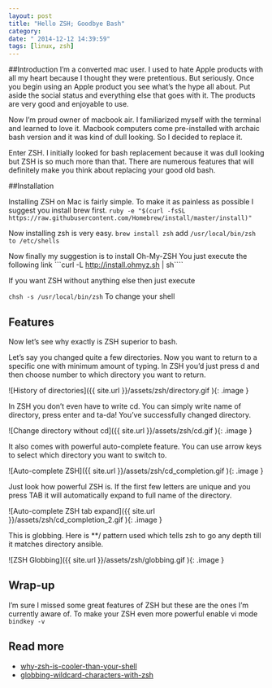 ```yaml
---
layout: post
title: "Hello ZSH; Goodbye Bash"
category: 
date: " 2014-12-12 14:39:59"
tags: [linux, zsh]
---
```


##Introduction
I’m a converted mac user. I used to hate Apple products with all my heart because I thought they were pretentious. But seriously. Once you begin using an Apple product you see what’s the hype all about. Put aside the social status and everything else that goes with it. The products are very good and enjoyable to use.

Now I’m proud owner of macbook air. I familiarized myself with the terminal and learned to love it. Macbook computers come pre-installed with archaic bash version and it was kind of dull looking. So I decided to replace it.

Enter ZSH. I initially looked for bash replacement because it was dull looking but ZSH is so much more than that. There are numerous features that will definitely make you think about replacing your good old bash.

##Installation

Installing ZSH on Mac is fairly simple. To make it as painless as possible I suggest you install brew first.
```ruby -e "$(curl -fsSL https://raw.githubusercontent.com/Homebrew/install/master/install)"```

Now installing zsh is very easy.
```brew install zsh```
add ```/usr/local/bin/zsh to /etc/shells```

Now finally my suggestion is to install Oh-My-ZSH
You just execute the following link ```curl -L http://install.ohmyz.sh | sh````

If you want ZSH without anything else then just execute

```chsh -s /usr/local/bin/zsh```
To change your shell

## Features

Now let’s see why exactly is ZSH superior to bash.

Let’s say you changed quite a few directories. Now you want to return to a specific one with minimum amount of typing. In ZSH you’d just press
d and then choose number to which directory you want to return.


![History of directories]({{ site.url }}/assets/zsh/directory.gif ){: .image }

In ZSH you don’t even have to write cd. You can simply write name of directory, press enter and ta-da! You’ve successfully changed directory.


![Change directory without cd]({{ site.url }}/assets/zsh/cd.gif ){: .image }

It also comes with powerful auto-complete feature. You can use arrow keys to select which directory you want to switch to.


![Auto-complete ZSH]({{ site.url }}/assets/zsh/cd_completion.gif ){: .image }

Just look how powerful ZSH is. If the first few letters are unique and you press TAB it will automatically expand to full name of the directory.


![Auto-complete ZSH tab expand]({{ site.url }}/assets/zsh/cd_completion_2.gif ){: .image }

This is globbing. Here is **/ pattern used which tells zsh to go any depth till it matches directory ansible.


![ZSH Globbing]({{ site.url }}/assets/zsh/globbing.gif ){: .image }

## Wrap-up

I’m sure I missed some great features of ZSH but these are the ones I’m currently aware of.
To make your ZSH even more powerful enable vi mode ```bindkey -v```

## Read more

* [why-zsh-is-cooler-than-your-shell](http://www.slideshare.net/jaguardesignstudio/why-zsh-is-cooler-than-your-shell-16194692 "Why is ZSH cooler than your shell")
* [globbing-wildcard-characters-with-zsh](http://www.techrepublic.com/article/globbing-wildcard-characters-with-zsh/ "Globbing ZSH")
